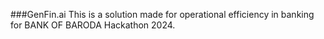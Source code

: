 ###G e n F i n . a i 
 
This is a solution made for operational efficiency in banking for BANK OF BARODA Hackathon 2024.
 
